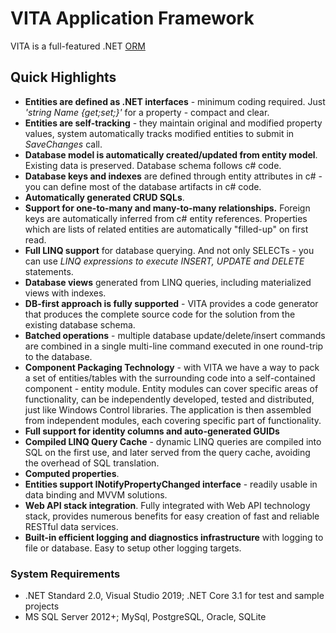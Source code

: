 # VITA Application Framework  

VITA is a full-featured .NET [ORM](http://en.wikipedia.org/wiki/Object-relational_mapping)

## Quick Highlights
* **Entities are defined as .NET interfaces** - minimum coding required. Just _'string Name {get;set;}'_ for a property - compact and clear. 
* **Entities are self-tracking** - they maintain original and modified property values, system automatically tracks modified entities to submit in *SaveChanges* call. 
* **Database model is automatically created/updated from entity model**. Existing data is preserved. Database schema follows c# code. 
* **Database keys and indexes** are defined through entity attributes in c# - you can define most of the database artifacts in c# code.
* **Automatically generated CRUD SQLs**. 
* **Support for one-to-many and many-to-many relationships.** Foreign keys are automatically inferred from c# entity references. Properties which are lists of related entities are automatically "filled-up" on first read. 
* **Full LINQ support** for database querying. And not only SELECTs - you can use *LINQ expressions to execute INSERT, UPDATE and DELETE* statements.
* **Database views** generated from LINQ queries, including materialized views with indexes.
* **DB-first approach is fully supported** - VITA provides a code generator that produces the complete source code for the solution from the existing database schema. 
* **Batched operations** - multiple database update/delete/insert commands are combined in a single multi-line command executed in one round-trip to the database.  
* **Component Packaging Technology** - with VITA we have a way to pack a set of entities/tables with the surrounding code into a self-contained component - entity module. Entity modules can cover specific areas of functionality, can be independently developed, tested and distributed, just like Windows Control libraries. The application is then assembled from independent modules, each covering specific part of functionality. 
* **Full support for identity columns and auto-generated GUIDs**
* **Compiled LINQ Query Cache** - dynamic LINQ queries are compiled into SQL on the first use, and later served from the query cache, avoiding the overhead of SQL translation. 
* **Computed properties**.
* **Entities support INotifyPropertyChanged interface** - readily usable in data binding and MVVM solutions.
* **Web API stack integration**. Fully integrated with Web API technology stack, provides numerous benefits for easy creation of fast and reliable RESTful data services. 
* **Built-in efficient logging and diagnostics infrastructure** with logging to file or database. Easy to setup other logging targets. 


### System Requirements
* .NET Standard 2.0, Visual Studio 2019; .NET Core 3.1 for test and sample projects 
* MS SQL Server 2012+; MySql, PostgreSQL, Oracle, SQLite
